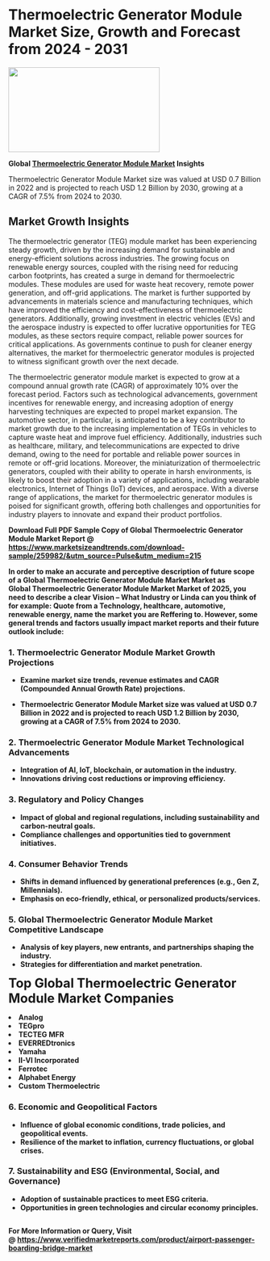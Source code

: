 <H1>Thermoelectric Generator Module Market Size, Growth and Forecast from 2024 - 2031</H1><img class="aligncenter size-medium wp-image-584254" src="https://thirdeyenews.in/wp-content/uploads/2024/09/Global-Market-Research-300x168.jpeg" alt="" width="300" height="168" /><p><strong>Global&nbsp;<a href="https://www.marketsizeandtrends.com/download-sample/259982/&amp;utm_source=Pulse&amp;utm_medium=215">Thermoelectric Generator Module Market</a> Insights</strong></p><p>Thermoelectric Generator Module Market size was valued at USD 0.7 Billion in 2022 and is projected to reach USD 1.2 Billion by 2030, growing at a CAGR of 7.5% from 2024 to 2030.</p><p><h2>Market Growth Insights</h2> <p>The thermoelectric generator (TEG) module market has been experiencing steady growth, driven by the increasing demand for sustainable and energy-efficient solutions across industries. The growing focus on renewable energy sources, coupled with the rising need for reducing carbon footprints, has created a surge in demand for thermoelectric modules. These modules are used for waste heat recovery, remote power generation, and off-grid applications. The market is further supported by advancements in materials science and manufacturing techniques, which have improved the efficiency and cost-effectiveness of thermoelectric generators. Additionally, growing investment in electric vehicles (EVs) and the aerospace industry is expected to offer lucrative opportunities for TEG modules, as these sectors require compact, reliable power sources for critical applications. As governments continue to push for cleaner energy alternatives, the market for thermoelectric generator modules is projected to witness significant growth over the next decade.</p> <p><strong></strong></p> <p>The thermoelectric generator module market is expected to grow at a compound annual growth rate (CAGR) of approximately 10% over the forecast period. Factors such as technological advancements, government incentives for renewable energy, and increasing adoption of energy harvesting techniques are expected to propel market expansion. The automotive sector, in particular, is anticipated to be a key contributor to market growth due to the increasing implementation of TEGs in vehicles to capture waste heat and improve fuel efficiency. Additionally, industries such as healthcare, military, and telecommunications are expected to drive demand, owing to the need for portable and reliable power sources in remote or off-grid locations. Moreover, the miniaturization of thermoelectric generators, coupled with their ability to operate in harsh environments, is likely to boost their adoption in a variety of applications, including wearable electronics, Internet of Things (IoT) devices, and aerospace. With a diverse range of applications, the market for thermoelectric generator modules is poised for significant growth, offering both challenges and opportunities for industry players to innovate and expand their product portfolios.</p> <p><strong></p><p><span class=""><strong>Download Full PDF Sample Copy of Global Thermoelectric Generator Module Market Report</strong> @ <a href="https://www.marketsizeandtrends.com/download-sample/259982/&amp;utm_source=Pulse&amp;utm_medium=215" target="_blank">https://www.marketsizeandtrends.com/download-sample/259982/&amp;utm_source=Pulse&amp;utm_medium=215</a></span></p><p>In order to make an accurate and perceptive description of future scope of a Global&nbsp;Thermoelectric Generator Module Market Market as Global&nbsp;Thermoelectric Generator Module Market Market of 2025, you need to describe a clear Vision &ndash; What Industry or Linda can you think of for example: Quote from a Technology, healthcare, automotive, renewable energy, name the market you are Reffering to. However, some general trends and factors usually impact market reports and their future outlook include:</p><h3>1.&nbsp;<strong>Thermoelectric Generator Module Market Growth Projections</strong></h3><ul><li>Examine market size trends, revenue estimates and CAGR (Compounded Annual Growth Rate) projections.</li><li><p>Thermoelectric Generator Module Market size was valued at USD 0.7 Billion in 2022 and is projected to reach USD 1.2 Billion by 2030, growing at a CAGR of 7.5% from 2024 to 2030.</p></li></ul><h3>2.&nbsp;<strong>Thermoelectric Generator Module Market Technological Advancements</strong></h3><ul><li>Integration of AI, IoT, blockchain, or automation in the industry.</li><li>Innovations driving cost reductions or improving efficiency.</li></ul><h3>3.&nbsp;<strong>Regulatory and Policy Changes</strong></h3><ul><li>Impact of global and regional regulations, including sustainability and carbon-neutral goals.</li><li>Compliance challenges and opportunities tied to government initiatives.</li></ul><h3>4.&nbsp;<strong>Consumer Behavior Trends</strong></h3><ul><li>Shifts in demand influenced by generational preferences (e.g., Gen Z, Millennials).</li><li>Emphasis on eco-friendly, ethical, or personalized products/services.</li></ul><h3>5.&nbsp;<strong>Global Thermoelectric Generator Module Market Competitive Landscape</strong></h3><ul><li>Analysis of key players, new entrants, and partnerships shaping the industry.</li><li>Strategies for differentiation and market penetration.</li></ul><p data-pm-slice="1 1 []"><span style="color: inherit; font-family: inherit; font-size: 25px;">Top Global Thermoelectric Generator Module Market Companies</span></p><div class="" data-test-id=""><p><li>Analog</li><li> TEGpro</li><li> TECTEG MFR</li><li> EVERREDtronics</li><li> Yamaha</li><li> II-VI Incorporated</li><li> Ferrotec</li><li> Alphabet Energy</li><li> Custom Thermoelectric</li></p></div><h3>6.&nbsp;<strong>Economic and Geopolitical Factors</strong></h3><ul><li>Influence of global economic conditions, trade policies, and geopolitical events.</li><li>Resilience of the market to inflation, currency fluctuations, or global crises.</li></ul><h3>7.&nbsp;<strong>Sustainability and ESG (Environmental, Social, and Governance)</strong></h3><ul><li>Adoption of sustainable practices to meet ESG criteria.</li><li>Opportunities in green technologies and circular economy principles.</li></ul><h2><strong style="font-size: 14px;">For More Information or Query, Visit @&nbsp;</strong><a style="background-color: #ffffff; font-size: 14px;" href="https://www.marketsizeandtrends.com/report/thermoelectric-generator-module-market/" target="_blank">https://www.verifiedmarketreports.com/product/airport-passenger-boarding-bridge-market</a></h2>
